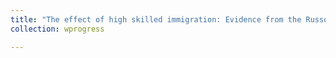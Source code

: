 ```yaml
---
title: "The effect of high skilled immigration: Evidence from the Russo-Ukrainian war shock"
collection: wprogress

---
```


